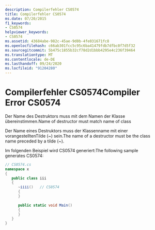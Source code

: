 ```yaml
---
description: Compilerfehler CS0574
title: Compilerfehler CS0574
ms.date: 07/20/2015
f1_keywords:
- CS0574
helpviewer_keywords:
- CS0574
ms.assetid: 43684abe-982c-45ae-9d0b-4fe031671fc8
ms.openlocfilehash: c66ab301fcc5c95c6ba41479fdb7dfbc0f7d5f32
ms.sourcegitcommit: 5b475c1855b32cf78d2d1bbb4295e4c236f39464
ms.translationtype: MT
ms.contentlocale: de-DE
ms.lasthandoff: 09/24/2020
ms.locfileid: "91204280"
---
```

# <a name="compiler-error-cs0574"></a><span data-ttu-id="496d3-103">Compilerfehler CS0574</span><span class="sxs-lookup"><span data-stu-id="496d3-103">Compiler Error CS0574</span></span>

<span data-ttu-id="496d3-104">Der Name des Destruktors muss mit dem Namen der Klasse übereinstimmen.</span><span class="sxs-lookup"><span data-stu-id="496d3-104">Name of destructor must match name of class</span></span>  
  
 <span data-ttu-id="496d3-105">Der Name eines Destruktors muss der Klassenname mit einer vorangestelltenTilde (~) sein.</span><span class="sxs-lookup"><span data-stu-id="496d3-105">The name of a destructor must be the class name preceded by a tilde (~).</span></span>  
  
 <span data-ttu-id="496d3-106">Im folgenden Beispiel wird CS0574 generiert:</span><span class="sxs-lookup"><span data-stu-id="496d3-106">The following sample generates CS0574:</span></span>  
  
```csharp  
// CS0574.cs  
namespace x  
{  
   public class iii  
   {  
      ~iiii()   // CS0574  
      {  
      }  
  
      public static void Main()  
      {  
      }  
   }  
}  
```
